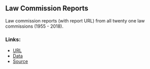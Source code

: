 
Law Commission Reports
---

Law commission reports (with report URL) from all twenty one law commissions (1955 - 2018). 

### Links:
* [URL]()
* [Data](data/)
* [Source](lawcommissionofindia.nic.in/)

